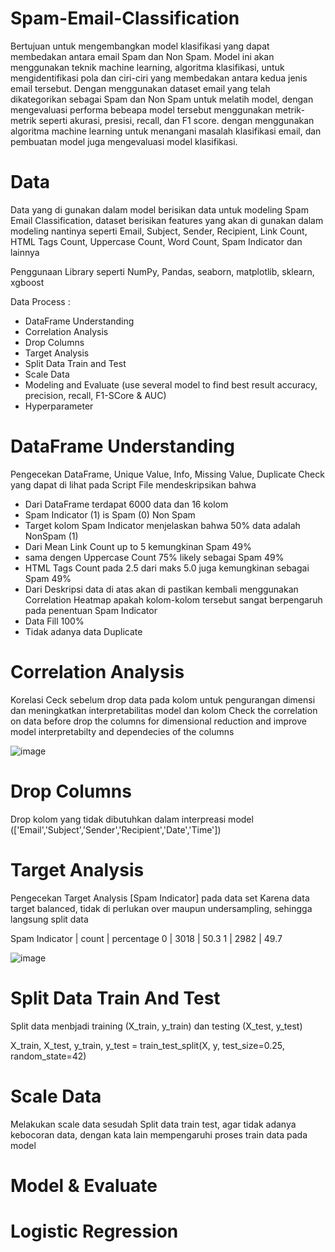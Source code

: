 # Spam-Email-Classification

Bertujuan untuk mengembangkan model klasifikasi yang dapat membedakan antara email Spam dan Non Spam. Model ini akan menggunakan teknik machine learning, algoritma klasifikasi, untuk mengidentifikasi pola dan ciri-ciri yang membedakan antara kedua jenis email tersebut. Dengan menggunakan dataset email yang telah dikategorikan sebagai Spam dan Non Spam untuk melatih model, dengan mengevaluasi performa bebeapa model tersebut menggunakan metrik-metrik seperti akurasi, presisi, recall, dan F1 score.
dengan menggunakan algoritma machine learning untuk menangani masalah klasifikasi email, dan pembuatan model juga mengevaluasi model klasifikasi.


# Data

Data yang di gunakan dalam model berisikan data untuk modeling Spam Email Classification, dataset berisikan features yang akan di gunakan dalam modeling nantinya seperti
Email, Subject, Sender, Recipient, Link Count, HTML Tags Count, Uppercase Count, Word Count, Spam Indicator dan lainnya

Penggunaan Library seperti NumPy, Pandas, seaborn, matplotlib, sklearn, xgboost

Data Process :
- DataFrame Understanding
- Correlation Analysis
- Drop Columns
- Target Analysis
- Split Data Train and Test
- Scale Data
- Modeling and Evaluate (use several model to find best result accuracy, precision, recall, F1-SCore & AUC)
- Hyperparameter

# DataFrame Understanding

Pengecekan DataFrame, Unique Value, Info, Missing Value, Duplicate Check yang dapat di lihat pada Script File mendeskripsikan bahwa

- Dari DataFrame terdapat 6000 data dan 16 kolom
- Spam Indicator (1) is Spam (0) Non Spam
- Target kolom Spam Indicator menjelaskan bahwa 50% data adalah NonSpam (1)
- Dari Mean Link Count up to 5 kemungkinan Spam 49%
- sama dengen Uppercase Count 75% likely sebagai Spam 49%
- HTML Tags Count pada 2.5 dari maks 5.0 juga kemungkinan sebagai Spam 49%
- Dari Deskripsi data di atas akan di pastikan kembali menggunakan Correlation Heatmap apakah kolom-kolom tersebut sangat berpengaruh pada penentuan Spam Indicator
- Data Fill 100%
- Tidak adanya data Duplicate

# Correlation Analysis

Korelasi Ceck sebelum drop data pada kolom untuk pengurangan dimensi dan meningkatkan interpretabilitas model dan kolom
Check the correlation on data before drop the columns for dimensional reduction and improve model interpretabilty and dependecies of the columns

![image](https://github.com/user-attachments/assets/dc31729a-9542-4cd2-bc1e-e352773e2cd9)


# Drop Columns

Drop kolom yang tidak dibutuhkan dalam interpreasi model (['Email','Subject','Sender','Recipient','Date','Time'])


# Target Analysis

Pengecekan Target Analysis [Spam Indicator] pada data set
Karena data target balanced, tidak di perlukan over maupun undersampling, sehingga langsung split data

 Spam Indicator |   count    |	percentage
      0	        |    3018	   |       50.3
      1	        |    2982	   |       49.7

![image](https://github.com/user-attachments/assets/2b37d734-3535-4461-ac52-c794f0526084)


# Split Data Train And Test

Split data menbjadi training (X_train, y_train) dan testing (X_test, y_test) 

X_train, X_test, y_train, y_test = train_test_split(X, y, test_size=0.25, random_state=42)

# Scale Data

Melakukan scale data sesudah Split data train test, agar tidak adanya kebocoran data, dengan kata lain mempengaruhi proses train data pada model

# Model & Evaluate

 # Logistic Regression
